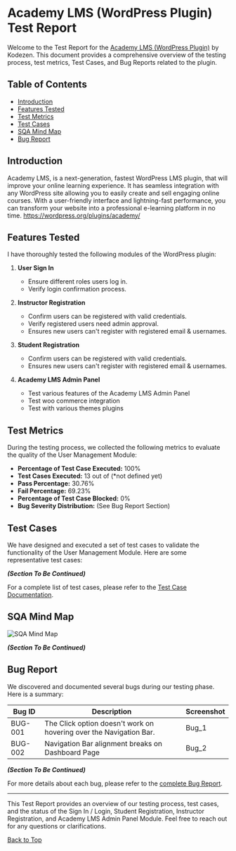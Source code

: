 # Academy LMS (WordPress Plugin) Test Report

Welcome to the Test Report for the [Academy LMS (WordPress Plugin)](https://academylms.net/) by Kodezen. This document provides a comprehensive overview of the testing process, test metrics, Test Cases, and Bug Reports related to the plugin.

## Table of Contents
- [Introduction](#introduction)
- [Features Tested](#features-tested)
- [Test Metrics](#test-metrics)
- [Test Cases](#test-cases)
- [SQA Mind Map](#sqa-mind-map)
- [Bug Report](#bug-report)

## Introduction
Academy LMS, is a next-generation, fastest WordPress LMS plugin, that will improve your online learning experience. It has seamless integration with any WordPress site allowing you to easily create and sell engaging online courses. With a user-friendly interface and lightning-fast performance, you can transform your website into a professional e-learning platform in no time. https://wordpress.org/plugins/academy/

## Features Tested
I have thoroughly tested the following modules of the WordPress plugin:

1. **User Sign In**
   - Ensure different roles users log in.
   - Verify login confirmation process.

2. **Instructor Registration**
   - Confirm users can be registered with valid credentials.
   - Verify registered users need admin approval.
   - Ensures new users can't register with registered email & usernames.

3. **Student Registration**
   - Confirm users can be registered with valid credentials.
   - Ensures new users can't register with registered email & usernames.

4. **Academy LMS Admin Panel**
   - Test various features of the Academy LMS Admin Panel
   - Test woo commerce integration
   - Test with various themes plugins

## Test Metrics
During the testing process, we collected the following metrics to evaluate the quality of the User Management Module:

- **Percentage of Test Case Executed:** 100%
- **Test Cases Executed:** 13 out of (*not defined yet)
- **Pass Percentage:** 30.76%
- **Fail Percentage:** 69.23%
- **Percentage of Test Case Blocked:** 0%
- **Bug Severity Distribution:** (See Bug Report Section)

## Test Cases
We have designed and executed a set of test cases to validate the functionality of the User Management Module. Here are some representative test cases:

***(Section To Be Continued)***

For a complete list of test cases, please refer to the [Test Case Documentation](Academy_LMS_Kodezen.xlsx).

## SQA Mind Map
![SQA Mind Map](Mindmap/mindmap.png)

***(Section To Be Continued)***

## Bug Report
We discovered and documented several bugs during our testing phase. Here is a summary:

| Bug ID | Description | Screenshot |
| ------ | ----------- | -------- |
| BUG-001 | The Click option doesn't work on hovering over the Navigation Bar. | Bug_1 |
| BUG-002 | Navigation Bar alignment breaks on Dashboard Page | Bug_2 | 
***(Section To Be Continued)***


For more details about each bug, please refer to the [complete Bug Report](RFL_Best_Buy.xlsx).

---

This Test Report provides an overview of our testing process, test cases, and the status of the Sign In / Login, Student Registration, Instructor Registration, and Academy LMS Admin Panel Module. Feel free to reach out for any questions or clarifications.

[Back to Top](#academy-lms-(wordPress-plugin)-test-report)
